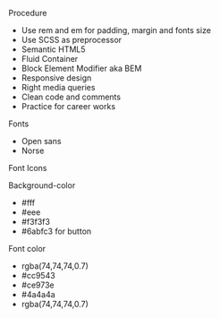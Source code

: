 Procedure

- Use rem and em for padding, margin and fonts size
- Use SCSS as preprocessor
- Semantic HTML5
- Fluid Container
- Block Element Modifier aka BEM
- Responsive design
- Right media queries
- Clean code and comments
- Practice for career works

Fonts

- Open sans
- Norse

Font Icons

<link rel="stylesheet" href="https://use.fontawesome.com/releases/v5.15.3/css/all.css" integrity="sha384-SZXxX4whJ79/gErwcOYf+zWLeJdY/qpuqC4cAa9rOGUstPomtqpuNWT9wdPEn2fk" crossorigin="anonymous">

<i class="fab fa-github"></i>
<i class="fab fa-discord"></i>
<i class="fab fa-facebook-square"></i>
<i class="fab fa-twitter"></i>

Background-color

- #fff
- #eee
- #f3f3f3
- #6abfc3 for button

Font color

- rgba(74,74,74,0.7)
- #cc9543
- #ce973e
- #4a4a4a
- rgba(74,74,74,0.7)
